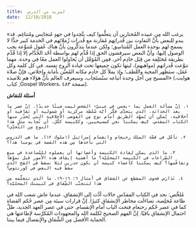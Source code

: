 ```yaml
---
title:  لمزيد من الدرس
date:  12/10/2018
---
```


«يرغب الله مِن عبيده المُختارين أن يتعلَّموا كيف يتَّحِدوا في جهدٍ مُتجانِس ومُتناغِم. قد يبدو للبعض بأنَّ التفاوت بين قُدراتِهم مُقارنة مع قُدرات زُملائهم في الخدمة كبير جدًّا لا يسمح لهم بوحدة العمل المُتناسِق؛ ولكن عندما يتذكَّرون بأنَّ هناك عُقول مُتنوِّعة يجب الوصول إليها، وأنَّ البعض سيرفضون الحق إذا قُدِّم لهم بواسطة أحّد الخُدَّام إلا إذا قُدِّم بطريقة مُختَلِفة من قِبَل خادِم آخر، فمِن المُؤمَّل أن يُحاولوا العمل معًا في وحدة. مهما تنوَّعت قُدراتهم (مواهبهم)، ليتها تكون جميعها تحت قيادة الروح نفسه. في كل كلمة وكل عَمَل، ستظهر المحبة واللطف؛ وإذ يملأ كل خادِم مكانه المُعيَّن بأمانة وإخلاص، فإنَّ صلاة المسيح مِن أجل وحدة أتباعه ستُستَجاب، وسيعرف العالم بأنَّ هؤلاء هم تلاميذه» (هوايت، كتاب ,Gospel Workers، صفحة ٤٨٣).

**أسئلة للنقاش**

`١. إنَّ مسألة العمل بما ‹يحسن في عينيّ› الشخص ليست شيئًا جديدًا. إنَّ عصر ما بعد الحداثة، الذي يتحدَّى فكْر أيَّة سُلطة مركزية أو شمولية أو ثقافية أو أخلاقية، يُمكِن أن يُمهِّد الطريق أمام نوع مِن الفوضى الأخلاقية التي يُحذِّر منها الكتاب المقدس. كيف يمكننا نحن كمسيحيين، وككنيسة ككُل، أن نُجابه مثل هذا النوع مِن التَّحدِّي؟`

`٢. تأمَّل في قصَّة الملك رحبعام وانقسام إسرائيل (١ملوك ١٢). ما هي الدروس التي نأخذها مِن هذه القصة في يومنا هذا؟`

`٣. ما الذي يمكن لِقادة الكنيسة وأعضائها أن يعملوه للمُساعدة في منع الصِّراعات في الكنيسة المحليَّة؟ ما أهمية إيقاف هذه الأمور قبل نموِّها وتفاقُمها؟ كيف يمكننا كأعضاء كنيسة أن نكون حذرين لئلا نسقط في الفخ الذي سقط فيه البعض في كورنثوس؟`

`٤. تَدَارَس فحوى المقطع عن الشقاق في أمثال ٦: ١٦-١٩. ما الذي تتعلَّمه مِن هذا لتتجنَّب الشِّقاق في كنيستك المحليَّة؟`

مُلخَّص: نجد في الكتاب المقدّس حالات أدَّت إلى الإنشقاق. عندما عاش شعب الله في طاعة مُخلِصة، تضاءَلَت مخاطر الإنشقاق كثيرًا. إنَّ قرارات سيئة مِن عصر حُكم القضاة كما في عصر حُكم رحبعام فتحت الباب أمام الإنقسام. حتى في عصر العهد الجديد، ظلَّ احتمال الإنشقاق باقيًا. إنَّ الفهم الصحيح لكلمة الله والمجهودات المُكرَّسة لإطاعتها هي الحماية الأفضل مِن الشِّقاق والإنفصال فيما بيننا.